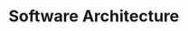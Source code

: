 <div id="title">

# Software Architecture

</div>
<div id="body">

<include src="introduction/container-inParent-asPanel.md" boilerplate />
<include src="architectureDiagrams/container-inParent-asPanel.md" boilerplate />
<include src="architecturalStyles/container-inParent-asPanel.md" boilerplate />

</div>